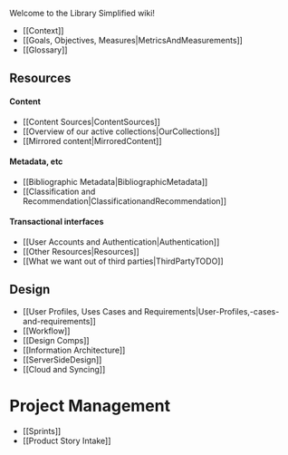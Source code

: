 Welcome to the Library Simplified wiki!

* [[Context]]
* [[Goals, Objectives, Measures|MetricsAndMeasurements]]
* [[Glossary]]

## Resources
#### Content
* [[Content Sources|ContentSources]]
* [[Overview of our active collections|OurCollections]]
* [[Mirrored content|MirroredContent]]

#### Metadata, etc
* [[Bibliographic Metadata|BibliographicMetadata]]
* [[Classification and Recommendation|ClassificationandRecommendation]]

#### Transactional interfaces
* [[User Accounts and Authentication|Authentication]]
* [[Other Resources|Resources]]
* [[What we want out of third parties|ThirdPartyTODO]]

## Design
* [[User Profiles, Uses Cases and Requirements|User-Profiles,-cases-and-requirements]]
* [[Workflow]]
* [[Design Comps]]
* [[Information Architecture]]
* [[ServerSideDesign]]
* [[Cloud and Syncing]]

# Project Management
* [[Sprints]]
* [[Product Story Intake]]
